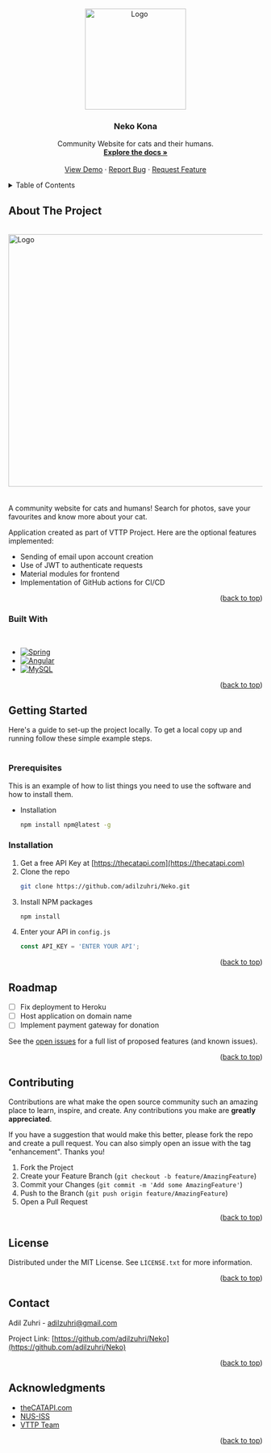 <a name="readme-top"></a>

<!-- PROJECT SHIELDS -->
<!--
*** I'm using markdown "reference style" links for readability.
*** Reference links are enclosed in brackets [ ] instead of parentheses ( ).
*** See the bottom of this document for the declaration of the reference variables
*** for contributors-url, forks-url, etc. This is an optional, concise syntax you may use.
*** https://www.markdownguide.org/basic-syntax/#reference-style-links
-->

<!-- PROJECT LOGO -->
<br />
<div align="center">
  <a href="https://github.com/adilzuhri/Neko">
    <img src="../Neko/Server/src/main/resources/static/client/assets/logo.png" alt="Logo" width="200" height="200">
  </a>

<h3 align="center"><b>Neko Kona</b></h3>

  <p align="center">
    Community Website for cats and their humans.
    <br />
    <a href="https://github.com/adilzuhri/Neko"><strong>Explore the docs »</strong></a>
    <br />
    <br />
    <a href="https://github.com/adilzuhri/Neko">View Demo</a>
    ·
    <a href="https://github.com/adilzuhri/Neko/issues">Report Bug</a>
    ·
    <a href="https://github.com/adilzuhri/Neko/issues">Request Feature</a>
  </p>
</div>



<!-- TABLE OF CONTENTS -->
<details>
  <summary>Table of Contents</summary>
  <ol>
    <li>
      <a href="#about-the-project">About The Project</a>
      <ul>
        <li><a href="#built-with">Built With</a></li>
      </ul>
    </li>
    <li>
      <a href="#getting-started">Getting Started</a>
      <ul>
        <li><a href="#prerequisites">Prerequisites</a></li>
        <li><a href="#installation">Installation</a></li>
      </ul>
    </li>
    <li><a href="#usage">Usage</a></li>
    <li><a href="#roadmap">Roadmap</a></li>
    <li><a href="#contributing">Contributing</a></li>
    <li><a href="#license">License</a></li>
    <li><a href="#contact">Contact</a></li>
    <li><a href="#acknowledgments">Acknowledgments</a></li>
  </ol>
</details>



<!-- ABOUT THE PROJECT -->
## About The Project
<br>
<img src="../Neko/Server/src/main/resources/static/client/assets/Home-mockup.png" alt="Logo" width="900" height="500" align="center">
<br>
<br>
<br>
A community website for cats and humans! Search for photos, save your favourites and know more about your cat.

Application created as part of VTTP Project. Here are the optional features implemented:

* Sending of email upon account creation
* Use of JWT to authenticate requests
* Material modules for frontend
* Implementation of GitHub actions for CI/CD

<p align="right">(<a href="#readme-top">back to top</a>)</p>

### Built With
<br>

* [![Spring][Spring.io]][Spring-url]
* [![Angular][Angular.io]][Angular-url]
* [![MySQL][MySQL.com]][MYSQL-url]

<p align="right">(<a href="#readme-top">back to top</a>)</p>

<!-- GETTING STARTED -->
## Getting Started

Here's a guide to set-up the project locally.
To get a local copy up and running follow these simple example steps.
<br>
<br>
### Prerequisites

This is an example of how to list things you need to use the software and how to install them.
* Installation
  ```sh
  npm install npm@latest -g
  ```

### Installation

1. Get a free API Key at [https://thecatapi.com](https://thecatapi.com)
2. Clone the repo
   ```sh
   git clone https://github.com/adilzuhri/Neko.git
   ```
3. Install NPM packages
   ```sh
   npm install
   ```
4. Enter your API in `config.js`
   ```js
   const API_KEY = 'ENTER YOUR API';
   ```

<p align="right">(<a href="#readme-top">back to top</a>)</p>

<!-- ROADMAP -->
## Roadmap

- [ ] Fix deployment to Heroku
- [ ] Host application on domain name
- [ ] Implement payment gateway for donation

See the [open issues](https://github.com/adilzuhri/Neko/issues) for a full list of proposed features (and known issues).

<p align="right">(<a href="#readme-top">back to top</a>)</p>



<!-- CONTRIBUTING -->
## Contributing

Contributions are what make the open source community such an amazing place to learn, inspire, and create. Any contributions you make are **greatly appreciated**.

If you have a suggestion that would make this better, please fork the repo and create a pull request. You can also simply open an issue with the tag "enhancement".
Thanks you!

1. Fork the Project
2. Create your Feature Branch (`git checkout -b feature/AmazingFeature`)
3. Commit your Changes (`git commit -m 'Add some AmazingFeature'`)
4. Push to the Branch (`git push origin feature/AmazingFeature`)
5. Open a Pull Request

<p align="right">(<a href="#readme-top">back to top</a>)</p>



<!-- LICENSE -->
## License

Distributed under the MIT License. See `LICENSE.txt` for more information.

<p align="right">(<a href="#readme-top">back to top</a>)</p>



<!-- CONTACT -->
## Contact

Adil Zuhri - adilzuhri@gmail.com

Project Link: [https://github.com/adilzuhri/Neko](https://github.com/adilzuhri/Neko)

<p align="right">(<a href="#readme-top">back to top</a>)</p>



<!-- ACKNOWLEDGMENTS -->
## Acknowledgments

* [theCATAPI.com](https://thecatapi.com)
* [NUS-ISS](URL)
* [VTTP Team]()

<p align="right">(<a href="#readme-top">back to top</a>)</p>



<!-- MARKDOWN LINKS & IMAGES -->
<!-- https://www.markdownguide.org/basic-syntax/#reference-style-links -->
[contributors-shield]: https://img.shields.io/github/contributors/adilzuhri/Neko.svg?style=for-the-badge
[contributors-url]: https://github.com/adilzuhri/Neko
[forks-shield]: https://img.shields.io/github/forks/adilzuhri/Neko.svg?style=for-the-badge
[forks-url]: https://github.com/adilzuhri/Neko/network/members
[stars-shield]: https://img.shields.io/github/stars/adilzuhri/Neko.svg?style=for-the-badge
[stars-url]: https://github.com/adilzuhri/Neko/stargazers
[issues-shield]: https://img.shields.io/github/issues/adilzuhri/Neko.svg?style=for-the-badge
[issues-url]: https://github.com/adilzuhri/Neko/issues
[license-shield]: https://img.shields.io/github/license/adilzuhri/Neko.svg?style=for-the-badge
[license-url]: https://github.com/adilzuhri/Neko/blob/master/LICENSE.txt
[linkedin-shield]: https://img.shields.io/badge/-LinkedIn-black.svg?style=for-the-badge&logo=linkedin&colorB=555
[linkedin-url]: https://linkedin.com/in/adilzuhri
[product-screenshot]: images/screenshot.png
<!-- [React.js]: https://img.shields.io/badge/React-20232A?style=for-the-badge&logo=react&logoColor=61DAFB
[React-url]: https://reactjs.org/ -->
[Spring.io]: https://img.shields.io/badge/Spring-6DB33F?style=for-the-badge&logo=spring&logoColor=white
[Spring-url]: https://spring.io/
[Angular.io]: https://img.shields.io/badge/Angular-DD0031?style=for-the-badge&logo=angular&logoColor=white
[Angular-url]: https://angular.io/
[Bootstrap.com]: https://img.shields.io/badge/Bootstrap-563D7C?style=for-the-badge&logo=bootstrap&logoColor=white
[Bootstrap-url]: https://getbootstrap.com
[MYSQL.com]: https://img.shields.io/badge/MySQL-005C84?style=for-the-badge&logo=mysql&logoColor=white
[MYSQL-url]: https://www.mysql.com/
